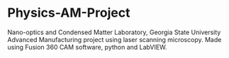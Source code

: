 # Physics-AM-Project
Nano-optics and Condensed Matter Laboratory, Georgia State University
Advanced Manufacturing project using laser scanning microscopy.
Made using Fusion 360 CAM software, python and LabVIEW.
